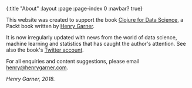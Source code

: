 {:title "About"
 :layout :page
 :page-index 0
 :navbar? true}
 
This website was created to support the book [Clojure for Data Science](https://www.packtpub.com/big-data-and-business-intelligence/clojure-data-science), a Packt book written by [Henry Garner](http://henrygarner.com).

It is now irregularly updated with news from the world of data science, machine learning and statistics that has caught the author's attention. See also the book's [Twitter account](https://twitter.com/cljds).

For all enquiries and content suggestions, please email [henry@henrygarner.com](mailto:henry@henrygarner.com).

_Henry Garner, 2018._
